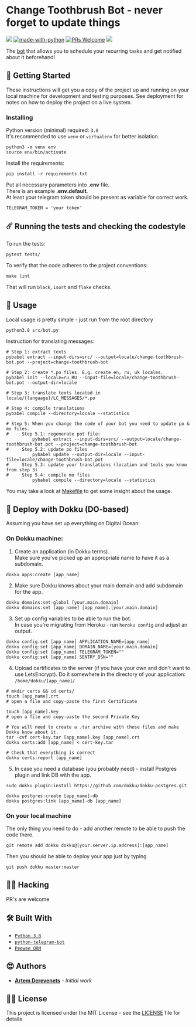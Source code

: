 # Change Toothbrush Bot - never forget to update things

![](https://github.com/DerevenetsArtyom/change-toothbrush-bot/actions/workflows/main.yml/badge.svg) 
[![made-with-python](https://img.shields.io/badge/Made%20with-Python-1f425f.svg)](https://www.python.org/) 
[![PRs Welcome](https://img.shields.io/badge/PRs-welcome-brightgreen.svg?style=flat-square)](http://makeapullrequest.com) 
![](https://img.shields.io/github/license/DerevenetsArtyom/change-toothbrush-bot)

The [bot](https://t.me/change_toothbrush_bot) that allows you to schedule your recurring tasks and get notified about it beforehand!

## 🔮 Getting Started

These instructions will get you a copy of the project up and running on your local machine for development and testing purposes. See deployment for notes on how to deploy the project on a live system.


### Installing

Python version (minimal) required: `3.8`   
It's recommended to use `venv` or `virtualenv` for better isolation.  

```
python3 -m venv env
source env/bin/activate
```

Install the requirements:  
```
pip install -r requirements.txt
```


Put all necessary parameters into **.env** file.  
There is an example **.env.default**.  
At least your telegram token should be present as variable for correct work.

```
TELEGRAM_TOKEN = 'your token'
```

## ☄️ Running the tests and checking the codestyle

To run the tests:
```
pytest tests/
```

To verify that the code adheres to the project conventions:
```
make lint
```
That will run `black`, `isort` and `flake` checks.

## 🤖 Usage

Local usage is pretty simple - just run from the root directory
```
python3.8 src/bot.py
```

Instruction for translating messages:
```
# Step 1: extract texts
pybabel extract --input-dirs=src/ --output=locale/change-toothbrush-bot.pot --project=change-toothbrush-bot
 
# Step 2: create *.po files. E.g. create en, ru, uk locales.
pybabel init --locale=ru_RU --input-file=locale/change-toothbrush-bot.pot --output-dir=locale 
 
# Step 3: translate texts located in locale/{language}/LC_MESSAGES/*.po
 
# Step 4: compile translations
pybabel compile --directory=locale --statistics
 
# Step 5: When you change the code of your bot you need to update po & mo files.
#     Step 5.1: regenerate pot file:
          pybabel extract --input-dirs=src/ --output=locale/change-toothbrush-bot.pot --project=change-toothbrush-bot
#     Step 5.2: update po files
          pybabel update --output-dir=locale --input-file=locale/change-toothbrush-bot.pot
#     Step 5.3: update your translations (location and tools you know from step 3)
#     Step 5.4: compile mo files
          pybabel compile --directory=locale --statistics
```

You may take a look at [Makefile](Makefile) to get some insight about the usage.

## 🚢 Deploy with Dokku (DO-based)

Assuming you have set up everything on Digital Ocean: 

### On Dokku machine:
1. Create an application (in Dokku terms).  
Make sure you've picked up an appropriate name to have it as a subdomain.
```
dokku apps:create [app_name]
```

2. Make sure Dokku knows about your main domain and add subdomain for the app. 
```
dokku domains:set-global [your.main.domain]
dokku domains:set [app_name] [app_name].[your.main.domain]
```

3. Set up config variables to be able to run the bot.  
In case you're migrating from Heroku - run `heroku config` and adjust an output.

```
dokku config:set [app_name] APPLICATION_NAME=[app_name]
dokku config:set [app_name] DOMAIN_NAME=[your.main.domain]
dokku config:set [app_name] TELEGRAM_TOKEN=""
dokku config:set [app_name] SENTRY_DSN=""
```

4. Upload certificates to the server (if you have your own and don't want to use LetsEncrypt). Do it somewhere in the directory of your application: `/home/dokku/[app_name]/`

```
# mkdir certs && cd certs/
touch [app_name].crt
# open a file and copy-paste the first Certificate

touch [app_name].key
# open a file and copy-paste the second Private Key

# You will need to create a .tar archive with these files and make Dokku know about it. 
tar -cvf cert-key.tar [app_name].key [app_name].crt
dokku certs:add [app_name] < cert-key.tar

# Check that everything is correct
dokku certs:report [app_name]
```

5. In case you need a database (you probably need) - install Postgres plugin and link DB with the app. 
```
sudo dokku plugin:install https://github.com/dokku/dokku-postgres.git

dokku postgres:create [app_name]-db
dokku postgres:link [app_name]-db [app_name]
```

### On your local machine

The only thing you need to do - add another remote to be able to push the code there.

```
git remote add dokku dokku@[your.server.ip.address]:[app_name]
```
Then you should be able to deploy your app just by typing
```
git push dokku master:master
```

## 🙋‍♂️ Hacking

PR's are welcome

## 🛠 Built With

* [`Python 3.8`](https://www.python.org/)
* [`python-telegram-bot`](https://python-telegram-bot.org/)
* [`Peewee ORM`](http://docs.peewee-orm.com/)

## 😍 Authors

* **[Artem Derevenets](https://github.com/DerevenetsArtyom)** - *Initial work*

## 👩‍💼 License

This project is licensed under the MIT License - see the [LICENSE](LICENSE) file for details
